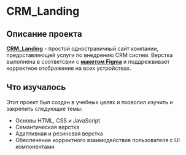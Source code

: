 # CRM_Landing

## Описание проекта
**[CRM_Landing](https://hambl.github.io/CRM_Landing/)** - простой одностраничный сайт компании, предоставляющей услуги по внедрению CRM систем.
Верстка выполнена в соответсвии с **[макетом Figma](https://www.figma.com/design/54jYV8UaYPSUuyObLfBe74/CRM-RF--dev-ready----t.me-packetmaket?node-id=0-1&p=f&t=YKcOU2FSshWLzqjx-0)** и поддрежвивает корректное отображение на всех устройствах.

## Что изучалось
Этот проект был создан в учебных целях и позволил изучить и закрепить следующие темы:
- Основы HTML, CSS и JavaScript
- Семантическая верстка
- Адаптивная и резиновая верстка
- Обеспечение корректного взаимодействия пользователя с UI компонентами

